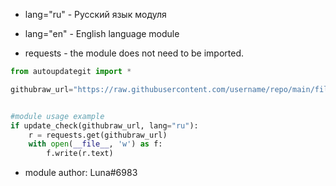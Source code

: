 - lang="ru" - Русский язык модуля
- lang="en" - English language module

- requests - the module does not need to be imported.


```py
from autoupdategit import *

githubraw_url="https://raw.githubusercontent.com/username/repo/main/file.py" # url raw file


#module usage example
if update_check(githubraw_url, lang="ru"):
    r = requests.get(githubraw_url)
    with open(__file__, 'w') as f:
        f.write(r.text)
```


- module author: Luna#6983